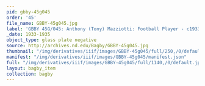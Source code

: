 ```yaml
---
pid: gbby-45g045
order: '45'
file_name: GBBY-45g045.jpg
label: 'GBBY 45G/045: Anthony (Tony) Mazziotti: Football Player - c1933-1935'
_date: 1933-1935
object_type: glass plate negative
source: http://archives.nd.edu/Bagby/GBBY-45g045.jpg
thumbnail: "/img/derivatives/iiif/images/GBBY-45g045/full/250,/0/default.jpg"
manifest: "/img/derivatives/iiif/images/GBBY-45g045/manifest.json"
full: "/img/derivatives/iiif/images/GBBY-45g045/full/1140,/0/default.jpg"
layout: bagby_item
collection: bagby
---
```

